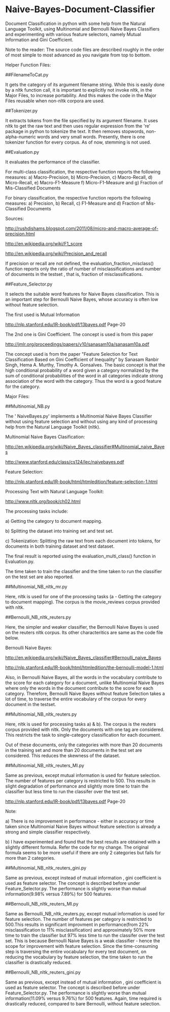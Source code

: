 Naive-Bayes-Document-Classifier
===============================

Document Classification in python with some help from the Natural Language Toolkit, using Multinomial and Bernoulli Naive Bayes Classifiers and experimenting with various feature selectors, namely Mutual Information and Gini Coefficient.

Note to the reader: The source code files are described roughly in the order of most simple to most advanced as you navigate from top to bottom.

Helper Function Files:

##FilenameToCat.py

It gets the category of its argument filename string. While this is easily done by a nltk function call, it is important to explicitly not invoke nltk, in the Major Files, to increase portability. And this makes the code in the Major Files reusable when non-nltk corpora are used.

##Tokenizer.py

It extracts tokens from the file specified by its argument filename.  It uses nltk to get the raw text and then uses regular expression from the 're' package in python to tokenize the text. It then removes stopwords, non-alpha-numeric words and very small words. Presently, there is one tokenizer function for every corpus. As of now, stemming is not used. 

##Evaluation.py

It evaluates the performance of the classifier. 

For multi-class classification, the respective function reports the following measures:
a) Macro-Precision,
b) Micro-Precision,
c) Macro-Recall,
d) Micro-Recall,
e) Macro-F1-Measure
f) Micro-F1-Measure and 
g) Fraction of Mis-Classified Documents

For binary classification, the respective function reports the following measures:
a) Precision,
b) Recall,
c) F1-Measure and 
d) Fraction of Mis-Classified Documents

Sources:

http://rushdishams.blogspot.com/2011/08/micro-and-macro-average-of-precision.html

http://en.wikipedia.org/wiki/F1_score

http://en.wikipedia.org/wiki/Precision_and_recall

If precision or recall are not defined, the evaluation_fraction_misclass() function reports only the ratio of number of misclassifications and number of documents in the testset , that is, fraction of misclassifications.


##Feature_Selector.py

It selects the suitable word features for Naive Bayes classification. This is an important step for Bernoulli Naive Bayes, whose accuracy is often low without feature selection.

The first used is Mutual Information 

http://nlp.stanford.edu/IR-book/pdf/13bayes.pdf Page-20

The 2nd one is Gini Coefficient. The concept is used is from this paper

http://jmlr.org/proceedings/papers/v10/sanasam10a/sanasam10a.pdf

The concept used is from the paper "Feature Selection for Text Classification Based on
Gini Coefficient of Inequality" by Sanasam Ranbir Singh, Hema A. Murthy, Timothy A. Gonsalves. The basic concept is that the high conditional probability of a word given a category normalized by the sum of conditional probabilities of the word in all categories indicate strong association of the word with the category. Thus the word is a good feature for the category.

Major Files:

##Multinomial_NB.py
 
 The ' NaiveBayes.py' implements a Multinomial Naive Bayes Classifier without using feature selection and without using 
 any kind of processing help from the Natural Language Toolkit (nltk). 
 
 
 Multinomial Naive Bayes Clasification:
 
 http://en.wikipedia.org/wiki/Naive_Bayes_classifier#Multinomial_naive_Bayes
 
 http://www.stanford.edu/class/cs124/lec/naivebayes.pdf
 
 
 Feature Selection:
 
 http://nlp.stanford.edu/IR-book/html/htmledition/feature-selection-1.html
 
 
 Processing Text with Natural Language Toolkit:
 
 http://www.nltk.org/book/ch02.html
 
The processing tasks include:

a) Getting the category to document mapping.

b) Splitting the dataset into training set and test set.

c) Tokenization: Splitting the raw text from each document into tokens, for documents in both training dataset and test dataset.

The final result is reported using the evaluation_multi_class() function in Evaluation.py.

The time taken to train the classifier and the time taken to run the classifier on the test set are also reported.


##Multinomial_NB_nltk_mr.py

Here, nltk is used for one of the processing tasks (a - Getting the category to document mapping). The corpus is the movie_reviews corpus provided with nltk. 


##Bernoulli_NB_nltk_reuters.py

Here, the simpler and weaker classifier, the Bernoulli Naive Bayes is used on the reuters nltk corpus. Its other characteritics are same as the code file below.

Bernoulli Naive Bayes: 

http://en.wikipedia.org/wiki/Naive_Bayes_classifier#Bernoulli_naive_Bayes

http://nlp.stanford.edu/IR-book/html/htmledition/the-bernoulli-model-1.html

Also, in Bernoulli Naive Bayes, all the words in the vocabulary contribute to the score for each category for a document, unlike Multinomial Naive Bayes where only the words in the document contribute to the score for each category. Therefore, Bernoulli Naive Bayes without feature Selection takes a lot of time, to traverse the entire vocabulary of the corpus for every document in the testset. 

##Multinomial_NB_nltk_reuters.py

Here, nltk is used for processing tasks a) & b). The corpus is the reuters corpus provided with nltk. Only the documents with one tag are considered. This restricts the task to single-category classification for each document.

Out of these documents, only the categories with more than 20 documents in the training set and more than 20 documents in the test set are considered. This reduces the skewness of the dataset. 


##Multinomial_NB_nltk_reuters_MI.py

Same as previous, except mutual information is used for feature selection. The number of features per category is restricted to 500. This results in slight degradation of performance and slightly more time to train the classifier but less time to run the classifer over the test set.

http://nlp.stanford.edu/IR-book/pdf/13bayes.pdf Page-20

Note: 

a) There is no improvement in performance - either in accuracy or time taken since Multinomial Naive Bayes without feature selection is already a strong and simple classifier respectively.

b) I have experimented and found that the best results are obtained with a slightly different formula. 
Refer the code for my change. The original formula seems to be more useful if there are only 2 categories but fails for more than 2 categories. 


##Multinomial_NB_nltk_reuters_gini.py

Same as previous, except instead of mutual information , gini coefficient is used as feature selector. The concept is described before under Feature_Selector.py. The performance is slightly worse than mutual information(9.98% versus 7.89%) for 500 features.

##Bernoulli_NB_nltk_reuters_MI.py

Same as Bernoulli_NB_nltk_reuters.py, except mutual information is used for feature selection. The number of features per category is restricted to 500.This results in significant improvment in performance(from 22% misclassification to 11% misclassification) and approximately 50% more time to train the classifier but 97% less time to run the classifer over the test set. This is because Bernoulli Naive Bayes is a weak classifier - hence the scope for improvement with feature selection. Since the time-consuming step is traversing the entire vocabulary for every test document, on reducing the vocabulary by feature selection, the time taken to run the classifier is drastically reduced.


##Bernoulli_NB_nltk_reuters_gini.py

Same as previous, except instead of mutual information , gini coefficient is used as feature selector. The concept is described before under Feature_Selector.py. The performance is slightly worse than mutual information(11.09% versus 9.76%) for 500 features. Again, time required is drastically reduced, compared to bare Bernoulli, without feature selection.
